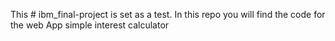 This # ibm_final-project is set as a test.
In this repo you will find the code for the web App simple interest calculator
